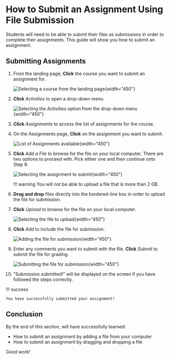 # How to Submit an Assignment Using File Submission

Students will need to be able to submit their files as submissions in order to complete their assignments. This guide will show you how to submit an assignment.

## Submitting Assignments

1. From the landing page, **Click** the course you want to submit an assignment for.

     ![Selecting a course from the landing page](photos/submit_assignments/courses.png){width="450"}
   <!-- We will now be selecting the COMP 2121 course. -->

2. **Click** *Activities* to open a drop-down menu.

     ![Selecting the Activities option from the drop-down menu](photos/submit_assignments/assignment_drop_down.png){width="450"}
   <!-- We will now be selecting the Assignments option. -->

3. **Click** *Assignments* to access the list of assignments for the course.
   <!-- We will now be selecting the Assignment 3 option. -->

4. On the Assignments page, **Click** on the assignment you want to submit.

     ![List of Assignments available](photos/submit_assignments/assignments.png){width="450"}
   <!-- We will now be clicking on Assignment 3 to submit. -->

5. **Click** *Add a File* to browse for the file on your local computer. There are two options to proceed with. Pick either one and then continue onto Step 9.

     ![Selecting the assignment to submit](photos/submit_assignments/assignment3.png){width="450"}

    !!! warning
        You will not be able to upload a file that is more than 2 GB.

6. **Drag and drop** files directly into the bordered-line box in order to upload the file for submission.

7. **Click** *Upload* to browse for the file on your local computer.

     ![Selecting the file to upload](photos/submit_assignments/upload.png){width="450"}
   <!-- We will now be selecting the file to upload. -->

8. **Click** *Add* to include the file for submission.

     ![Adding the file for submission](photos/submit_assignments/add-file.png){width="450"}

9. Enter any comments you want to submit with the file. **Click** *Submit* to submit the file for grading.

     ![Submitting the file for submission](photos/submit_assignments/submit.png){width="450"}

10. "Submission submitted!" will be displayed on the screen if you have followed the steps correctly.

!!! success

    You have successfully submitted your assignment!

## Conclusion

By the end of this section, will have successfully learned:

* How to submit an assignment by adding a file from your computer
* How to submit an assignment by dragging and dropping a file

Good work!
